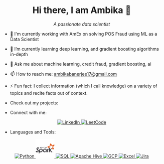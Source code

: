 <h1 align="center"> Hi there, I am Ambika 👋</h1>
<p align="center"><i> A passionate data scientist </i></p>

- 🔭 I'm currently working with AmEx on solving POS Fraud using ML as a Data Scientist
- 🌱 I’m currently learning deep learning, and gradient boosting algorithms in-depth
- 💬 Ask me about machine learning, credit fraud, gradient boosting, ai
- 📫 How to reach me: ambikabanerjee17@gmail.com
- ⚡ Fun fact: I collect information (which I call knowledge) on a variety of topics and recite facts out of context.

- Check out my projects:

- Connect with me:
<p align="center">
  <a href="https://www.linkedin.com/in/banerjee-fms/">
    <img src="https://img.icons8.com/color/48/000000/linkedin.png" alt="LinkedIn"/>
  </a>
  <a href="https://leetcode.com/u/ambikabanerjee17/">
    <img src="https://img.icons8.com/external-tal-revivo-color-tal-revivo/48/external-level-up-your-coding-skills-and-quickly-land-a-job-logo-color-tal-revivo.png" alt="LeetCode"/>
  </a>
</p>

- Languages and Tools:
<p align="center">
  <!-- Python -->
  <a href="https://www.python.org/" target="_blank">
    <img src="https://img.icons8.com/color/48/000000/python.png" alt="Python"/>
  </a>
  <!-- Apache Spark -->
  <a href="https://spark.apache.org/" target="_blank">
    <img src="https://raw.githubusercontent.com/devicons/devicon/master/icons/apachespark/apachespark-original-wordmark.svg" alt="Apache Spark" width="60" height="60"/>
  </a>
  <!-- SQL -->
  <a href="https://en.wikipedia.org/wiki/SQL" target="_blank">
    <img src="https://img.icons8.com/ios-filled/50/000000/sql.png" alt="SQL"/>
  </a>
  <!-- Apache Hive -->
  <a href="https://hive.apache.org/" target="_blank">
    <img src="https://raw.githubusercontent.com/devicons/devicon/master/icons/apachehive/apachehive-original-wordmark.svg" alt="Apache Hive" width="60" height="60"/>
  </a>
  <!-- Google Cloud Platform -->
  <a href="https://cloud.google.com/" target="_blank">
    <img src="https://img.icons8.com/color/48/000000/google-cloud.png" alt="GCP"/>
  </a>
  <!-- Excel -->
  <a href="https://www.microsoft.com/microsoft-365/excel" target="_blank">
    <img src="https://img.icons8.com/color/48/000000/ms-excel.png" alt="Excel"/>
  </a>
  <!-- Jira -->
  <a href="https://www.atlassian.com/software/jira" target="_blank">
    <img src="https://img.icons8.com/color/48/000000/jira.png" alt="Jira"/>
  </a>
</p>
